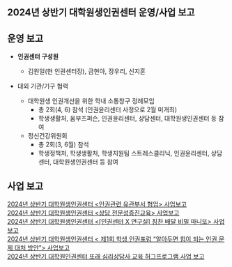﻿

## 2024년 상반기 대학원생인권센터 운영/사업 보고

## 운영 보고

- **인권센터 구성원**
	- 김원일(현 인권센터장), 금현아, 장우리, 신지훈

- 대외 기관/기구 협력
	-	대학원생 인권개선을 위한 학내 소통창구 정례모임
		- 총 2회(4, 6) 참석 (인권윤리센터 사정으로 2월 미개최)
		- 학생생활처, 옴부즈퍼슨, 인권윤리센터, 상담센터, 대학원생인권센터 등 참여
	- 정신건강위원회
		- 총 2회(3, 6월) 참석  
		- 학생정책처, 학생생활처, 학생지원팀 스트레스클리닉, 인권윤리센터, 상담센터, 대학원생인권센터 등 참여

## 사업 보고
[2024년 상반기 대학원생인권센터 <인권관련 유관부서 협업> 사업보고](2024년-상반기-대학원생인권센터-인권관련-유관부서-협업-사업보고.md)  <br/> 
[2024년 상반기 대학원생인권센터 <상담 전문성증진교육> 사업보고](2024년-상반기-대학원생인권센터-상담-전문성증진교육-사업보고.md)  <br/> 
[2024년 상반기 대학원생인권센터 <[인권센터 X 연구실] 칭찬 배달 비밀 마니또> 사업보고](2024년-상반기-대학원생인권센터-[인권센터-X-연구실]-칭찬-배달-비밀-마니또-사업보고.md)  <br/> 
[2024년 상반기 대학원생인권센터 < 제1회 학생 인권포럼 “알아두면 힘이 되는 인권 문제 대처 방안”> 사업보고](2024년-상반기-대학원생인권센터-제1회-학생-인권포럼-알아두면-힘이-되는-인권-문제-대처-방안-사업보고.md) <br/> 
[2024년 상반기 대학원인권센터 또래 심리상담사 교육 허그프로그램 사업
보고](2024년-상반기-대학원인권센터-또래-심리상담사-교육-허그프로그램-사업보고.md) <br/> 


